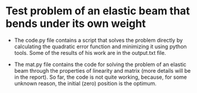# Test problem of an elastic beam that bends under its own weight

* The code.py file contains a script that solves the problem directly by calculating the quadratic error function and minimizing it using python tools. Some of the results of his work are in the output.txt file.

* The mat.py file contains the code for solving the problem of an elastic beam through the properties of linearity and matrix (more details will be in the report). So far, the code is not quite working, because, for some unknown reason, the initial (zero) position is the optimum.
